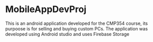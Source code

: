 # MobileAppDevProj
This is an android application developed for the CMP354 course, its purpoose is for selling and buying custom PCs. 
The application was developed using Android studio and uses Firebase Storage

